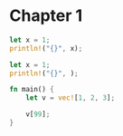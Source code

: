 # Chapter 1

```rust
let x = 1;
println!("{}", x);
```

```rust
let x = 1;
println!("{}", );
```

```rust
fn main() {
    let v = vec![1, 2, 3];

    v[99];
}
```
